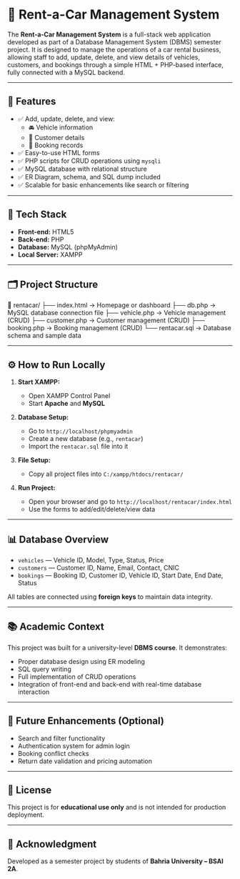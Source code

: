 # 🚗 Rent-a-Car Management System

The **Rent-a-Car Management System** is a full-stack web application developed as part of a Database Management System (DBMS) semester project. It is designed to manage the operations of a car rental business, allowing staff to add, update, delete, and view details of vehicles, customers, and bookings through a simple HTML + PHP-based interface, fully connected with a MySQL backend.

---

## 📌 Features

- ✅ Add, update, delete, and view:
  - 🚘 Vehicle information
  - 👤 Customer details
  - 📆 Booking records
- ✅ Easy-to-use HTML forms
- ✅ PHP scripts for CRUD operations using `mysqli`
- ✅ MySQL database with relational structure
- ✅ ER Diagram, schema, and SQL dump included
- ✅ Scalable for basic enhancements like search or filtering

---

## 🧱 Tech Stack

- **Front-end:** HTML5
- **Back-end:** PHP
- **Database:** MySQL (phpMyAdmin)
- **Local Server:** XAMPP

---

## 🗂️ Project Structure

📁 rentacar/
├── index.html → Homepage or dashboard
├── db.php → MySQL database connection file
├── vehicle.php → Vehicle management (CRUD)
├── customer.php → Customer management (CRUD)
├── booking.php → Booking management (CRUD)
└── rentacar.sql → Database schema and sample data


---

## ⚙️ How to Run Locally

1. **Start XAMPP:**
   - Open XAMPP Control Panel
   - Start **Apache** and **MySQL**

2. **Database Setup:**
   - Go to `http://localhost/phpmyadmin`
   - Create a new database (e.g., `rentacar`)
   - Import the `rentacar.sql` file into it

3. **File Setup:**
   - Copy all project files into `C:/xampp/htdocs/rentacar/`

4. **Run Project:**
   - Open your browser and go to `http://localhost/rentacar/index.html`
   - Use the forms to add/edit/delete/view data

---

## 📊 Database Overview

- `vehicles` — Vehicle ID, Model, Type, Status, Price
- `customers` — Customer ID, Name, Email, Contact, CNIC
- `bookings` — Booking ID, Customer ID, Vehicle ID, Start Date, End Date, Status

All tables are connected using **foreign keys** to maintain data integrity.

---

## 📚 Academic Context

This project was built for a university-level **DBMS course**. It demonstrates:
- Proper database design using ER modeling
- SQL query writing
- Full implementation of CRUD operations
- Integration of front-end and back-end with real-time database interaction

---

## 🏁 Future Enhancements (Optional)

- Search and filter functionality
- Authentication system for admin login
- Booking conflict checks
- Return date validation and pricing automation

---

## 🧾 License

This project is for **educational use only** and is not intended for production deployment.

---

## 🙌 Acknowledgment

Developed as a semester project by students of **Bahria University – BSAI 2A**.
